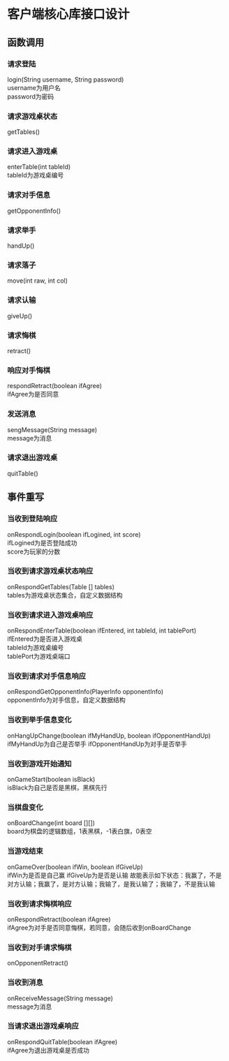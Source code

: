 # 客户端核心库接口设计   

## 函数调用   
### 请求登陆   
login(String username, String password)   
username为用户名   
password为密码   
### 请求游戏桌状态   
getTables()   
### 请求进入游戏桌   
enterTable(int tableId)   
tableId为游戏桌编号   
### 请求对手信息   
getOpponentInfo()   
### 请求举手   
handUp()   
### 请求落子   
move(int raw, int col)   
### 请求认输  
giveUp()   
### 请求悔棋  
retract()  
### 响应对手悔棋   
respondRetract(boolean ifAgree)   
ifAgree为是否同意   
### 发送消息   
sengMessage(String message)   
message为消息   
### 请求退出游戏桌   
quitTable()

## 事件重写   
### 当收到登陆响应   
onRespondLogin(boolean ifLogined, int score)   
ifLogined为是否登陆成功   
score为玩家的分数   
### 当收到请求游戏桌状态响应   
onRespondGetTables(Table [] tables)   
tables为游戏桌状态集合，自定义数据结构   
### 当收到请求进入游戏桌响应   
onRespondEnterTable(boolean ifEntered, int tableId, int tablePort)   
ifEntered为是否进入游戏桌   
tableId为游戏桌编号   
tablePort为游戏桌端口   
### 当收到请求对手信息响应   
onRespondGetOpponentInfo(PlayerInfo opponentInfo)   
opponentInfo为对手信息，自定义数据结构
### 当收到举手信息变化   
onHangUpChange(boolean ifMyHandUp, boolean ifOpponentHandUp)   
ifMyHandUp为自己是否举手
ifOpponentHandUp为对手是否举手   
### 当收到游戏开始通知   
onGameStart(boolean isBlack)   
isBlack为自己是否是黑棋，黑棋先行   
### 当棋盘变化   
onBoardChange(int board [][])   
board为棋盘的逻辑数组，1表黑棋，-1表白旗，0表空   
### 当游戏结束   
onGameOver(boolean ifWin, boolean ifGiveUp)   
ifWin为是否是自己赢
ifGiveUp为是否是认输
故能表示如下状态：我赢了，不是对方认输；我赢了，是对方认输；我输了，是我认输了；我输了，不是我认输   
### 当收到请求悔棋响应   
onRespondRetract(boolean ifAgree)   
ifAgree为对手是否同意悔棋，若同意，会随后收到onBoardChange   
### 当收到对手请求悔棋   
onOpponentRetract()   
### 当收到消息   
onReceiveMessage(String message)   
message为消息   
### 当请求退出游戏桌响应   
onRespondQuitTable(boolean ifAgree)   
ifAgree为退出游戏桌是否成功   
